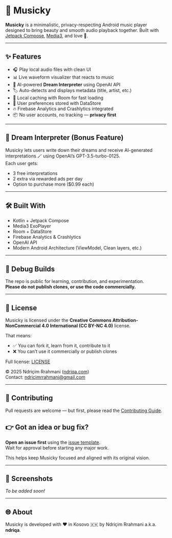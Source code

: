 # 🎵 Musicky

**Musicky** is a minimalistic, privacy-respecting Android music player designed to bring beauty and smooth audio playback together. Built with [Jetpack Compose](https://developer.android.com/jetpack/compose), [Media3](https://developer.android.com/media/media3), and love 💚.

---

## ✨ Features

- 🎧 Play local audio files with clean UI
- 📊 Live waveform visualizer that reacts to music
- 🧠 AI-powered **Dream Interpreter** using OpenAI API
- 🏷️ Auto-detects and displays metadata (title, artist, etc.)
- 💾 Local caching with Room for fast loading
- 🧠 User preferences stored with DataStore
- 🔥 Firebase Analytics and Crashlytics integrated
- 📦 No user accounts, no tracking — **privacy first**

---

## 🧠 Dream Interpreter (Bonus Feature)

Musicky lets users write down their dreams and receive AI-generated interpretations 🪄 using OpenAI’s GPT-3.5-turbo-0125.  
Each user gets:
- 3 free interpretations
- 2 extra via rewarded ads per day
- Option to purchase more ($0.99 each)

---

## 🛠️ Built With

- Kotlin + Jetpack Compose
- Media3 ExoPlayer
- Room + DataStore
- Firebase Analytics & Crashlytics
- OpenAI API
- Modern Android Architecture (ViewModel, Clean layers, etc.)

---

## 🧪 Debug Builds

The repo is public for learning, contribution, and experimentation.  
**Please do not publish clones, or use the code commercially.**

---

## 📜 License

Musicky is licensed under the **Creative Commons Attribution-NonCommercial 4.0 International (CC BY-NC 4.0)** license.

That means:
- ✅ You can fork it, learn from it, contribute to it
- ❌ You can’t use it commercially or publish clones

Full license: [LICENSE](./LICENSE)

© 2025 Ndriçim Rrahmani ([ndriqa.com](https://ndriqa.com))  
Contact: [ndricimrrahmani@gmail.com](mailto:ndricimrrahmani@gmail.com)

---

## 🤝 Contributing

Pull requests are welcome — but first, please read the [Contributing Guide](./CONTRIBUTING.md).

## 👉 Got an idea or bug fix?  
**Open an issue first** using the [issue template](./ISSUE_TEMPLATE.md).  
Wait for approval before starting any major work.

This helps keep Musicky focused and aligned with its original vision.

---

## 📱 Screenshots

*To be added soon!*

---

## 🌐 About

Musicky is developed with ❤️ in Kosovo 🇽🇰 by Ndriçim Rrahmani a.k.a. **ndriqa**.


